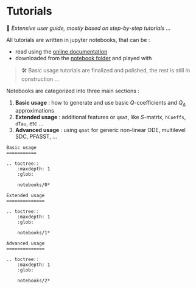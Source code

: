 # Tutorials

📜 *Extensive user guide, mostly based on step-by-step tutorials ...*

All tutorials are written in jupyter notebooks, that can be :

- read using the [online documentation](https://qmat.readthedocs.io/en/latest/notebooks.html)
- downloaded from the [notebook folder](https://github.com/Parallel-in-Time/qmat/tree/main/docs/notebooks) and played with 

> 🛠️ Basic usage tutorials are finalized and polished, the rest is still in construction ... 

Notebooks are categorized into three main sections :

1. **Basic usage** : how to generate and use basic $Q$-coefficients and $Q_\Delta$ approximations
2. **Extended usage** : additional features or `qmat`, like $S$-matrix, `hCoeffs`, `dTau`, etc ...
3. **Advanced usage** : using `qmat` for generic non-linear ODE, multilevel SDC, PFASST, ...


```{eval-rst}
Basic usage
===========

.. toctree::
    :maxdepth: 1
    :glob:

    notebooks/0*

Extended usage
==============

.. toctree::
    :maxdepth: 1
    :glob:

    notebooks/1*

Advanced usage
==============

.. toctree::
    :maxdepth: 1
    :glob:

    notebooks/2*
```
